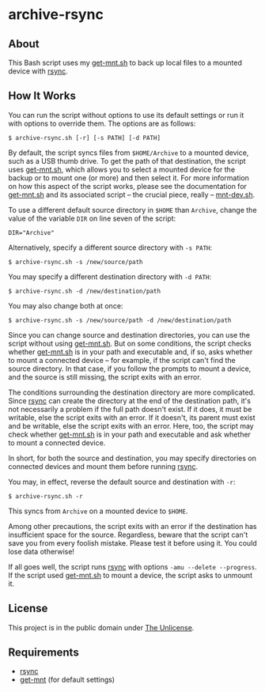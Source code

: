 # archive-rsync

## About

This Bash script uses my
[get-mnt.sh](https://github.com/brianchase/get-mnt) to back up local
files to a mounted device with [rsync](https://rsync.samba.org/).

## How It Works

You can run the script without options to use its default settings or
run it with options to override them. The options are as follows:

```
$ archive-rsync.sh [-r] [-s PATH] [-d PATH]
```

By default, the script syncs files from `$HOME/Archive` to a mounted
device, such as a USB thumb drive. To get the path of that
destination, the script uses
[get-mnt.sh](https://github.com/brianchase/get-mnt), which allows you
to select a mounted device for the backup or to mount one (or more)
and then select it. For more information on how this aspect of the
script works, please see the documentation for
[get-mnt.sh](https://github.com/brianchase/get-mnt) and its associated
script – the crucial piece, really –
[mnt-dev.sh](https://github.com/brianchase/mnt-dev).

To use a different default source directory in `$HOME` than `Archive`,
change the value of the variable `DIR` on line seven of the script:

```
DIR="Archive"
```

Alternatively, specify a different source directory with `-s PATH`:

```
$ archive-rsync.sh -s /new/source/path
```

You may specify a different destination directory with `-d PATH`:

```
$ archive-rsync.sh -d /new/destination/path
```

You may also change both at once:

```
$ archive-rsync.sh -s /new/source/path -d /new/destination/path
```

Since you can change source and destination directories, you can use
the script without using
[get-mnt.sh](https://github.com/brianchase/get-mnt). But on some
conditions, the script checks whether
[get-mnt.sh](https://github.com/brianchase/get-mnt) is in your path
and executable and, if so, asks whether to mount a connected device –
for example, if the script can't find the source directory. In that
case, if you follow the prompts to mount a device, and the source is
still missing, the script exits with an error.

The conditions surrounding the destination directory are more
complicated. Since [rsync](https://rsync.samba.org/) can create the
directory at the end of the destination path, it's not necessarily a
problem if the full path doesn't exist. If it does, it must be
writable, else the script exits with an error. If it doesn't, its
parent must exist and be writable, else the script exits with an
error. Here, too, the script may check whether
[get-mnt.sh](https://github.com/brianchase/get-mnt) is in your path
and executable and ask whether to mount a connected device.

In short, for both the source and destination, you may specify
directories on connected devices and mount them before running
[rsync](https://rsync.samba.org/).

You may, in effect, reverse the default source and destination with
`-r`:

```
$ archive-rsync.sh -r
```

This syncs from `Archive` on a mounted device to `$HOME`.

Among other precautions, the script exits with an error if the
destination has insufficient space for the source. Regardless, beware
that the script can't save you from every foolish mistake. Please test
it before using it. You could lose data otherwise!

If all goes well, the script runs [rsync](https://rsync.samba.org/)
with options `-amu --delete --progress`. If the script used
[get-mnt.sh](https://github.com/brianchase/get-mnt) to mount a device,
the script asks to unmount it.

## License

This project is in the public domain under [The
Unlicense](https://choosealicense.com/licenses/unlicense/).

## Requirements

* [rsync](https://rsync.samba.org/)
* [get-mnt](https://github.com/brianchase/get-mnt) (for default settings)


